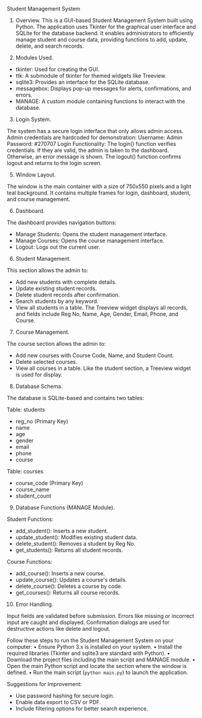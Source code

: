 Student Management System

1. Overview.
This is a GUI-based Student Management System built using Python.
The application uses Tkinter for the graphical user interface and SQLite for the database backend.
It enables administrators to efficiently manage student and course data, providing functions to add, update, delete, and search records.

2. Modules Used.
- tkinter: Used for creating the GUI.
- ttk: A submodule of tkinter for themed widgets like Treeview.
- sqlite3: Provides an interface for the SQLite database.
- messagebox: Displays pop-up messages for alerts, confirmations, and errors.
- MANAGE: A custom module containing functions to interact with the database.

3. Login System.

The system has a secure login interface that only allows admin access.
Admin credentials are hardcoded for demonstration:
Username: Admin
Password: #270707
Login Functionality:
The login() function verifies credentials. If they are valid, the admin is taken to the dashboard.
Otherwise, an error message is shown.
The logout() function confirms logout and returns to the login screen.

5. Window Layout.

The window is the main container with a size of 750x550 pixels and a light teal background.
It contains multiple frames for login, dashboard, student, and course management.

6. Dashboard.

The dashboard provides navigation buttons:
- Manage Students: Opens the student management interface.
- Manage Courses: Opens the course management interface.
- Logout: Logs out the current user.

6. Student Management.

This section allows the admin to:
- Add new students with complete details.
- Update existing student records.
- Delete student records after confirmation.
- Search students by any keyword.
- View all students in a table.
The Treeview widget displays all records, and fields include Reg No, Name, Age, Gender, Email, Phone, and Course.

7. Course Management.

The course section allows the admin to:
- Add new courses with Course Code, Name, and Student Count.
- Delete selected courses.
- View all courses in a table.
Like the student section, a Treeview widget is used for display.

8. Database Schema.

The database is SQLite-based and contains two tables:

Table: students
- reg_no (Primary Key)
- name
- age
- gender
- email
- phone
- course

Table: courses
- course_code (Primary Key)
- course_name
- student_count

9. Database Functions (MANAGE Module).

Student Functions:
- add_student(): Inserts a new student.
- update_student(): Modifies existing student data.
- delete_student(): Removes a student by Reg No.
- get_students(): Returns all student records.

Course Functions:
- add_course(): Inserts a new course.
- update_course(): Updates a course's details.
- delete_course(): Deletes a course by code.
- get_courses(): Returns all course records.

10. Error Handling.

Input fields are validated before submission.
Errors like missing or incorrect input are caught and displayed.
Confirmation dialogs are used for destructive actions like delete and logout.

Follow these steps to run the Student Management System on your computer:
• Ensure Python 3.x is installed on your system.
• Install the required libraries (Tkinter and sqlite3 are standard with Python).
• Download the project files including the main script and MANAGE module.
• Open the main Python script and locate the section where the window is defined.
• Run the main script (`python main.py`) to launch the application.

 Suggestions for Improvement:
- Use password hashing for secure login.
- Enable data export to CSV or PDF.
- Include filtering options for better search experience.
